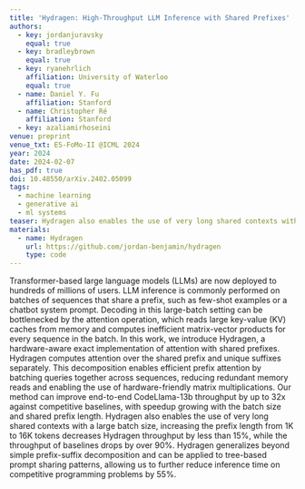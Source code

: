 ```yaml
---
title: 'Hydragen: High-Throughput LLM Inference with Shared Prefixes'
authors:
  - key: jordanjuravsky
    equal: true
  - key: bradleybrown
    equal: true
  - key: ryanehrlich
    affiliation: University of Waterloo
    equal: true
  - name: Daniel Y. Fu
    affiliation: Stanford
  - name: Christopher Ré
    affiliation: Stanford
  - key: azaliamirhoseini
venue: preprint
venue_txt: ES-FoMo-II @ICML 2024 
year: 2024
date: 2024-02-07
has_pdf: true
doi: 10.48550/arXiv.2402.05099
tags:
  - machine learning
  - generative ai
  - ml systems
teaser: Hydragen also enables the use of very long shared contexts with a large batch size, increasing the prefix length from 1K to 16K tokens decreases Hydragen throughput by less than 15%, while the throughput of baselines drops by over 90%. Hydragen generalizes beyond simple prefix-suffix decomposition and can be applied to tree-based prompt sharing patterns, allowing us to further reduce inference time on competitive programming problems by 55%.
materials:
  - name: Hydragen
    url: https://github.com/jordan-benjamin/hydragen
    type: code
---
```

Transformer-based large language models (LLMs) are now deployed to hundreds of millions of users. LLM inference is commonly performed on batches of sequences that share a prefix, such as few-shot examples or a chatbot system prompt. Decoding in this large-batch setting can be bottlenecked by the attention operation, which reads large key-value (KV) caches from memory and computes inefficient matrix-vector products for every sequence in the batch. In this work, we introduce Hydragen, a hardware-aware exact implementation of attention with shared prefixes. Hydragen computes attention over the shared prefix and unique suffixes separately. This decomposition enables efficient prefix attention by batching queries together across sequences, reducing redundant memory reads and enabling the use of hardware-friendly matrix multiplications. Our method can improve end-to-end CodeLlama-13b throughput by up to 32x against competitive baselines, with speedup growing with the batch size and shared prefix length. Hydragen also enables the use of very long shared contexts with a large batch size, increasing the prefix length from 1K to 16K tokens decreases Hydragen throughput by less than 15%, while the throughput of baselines drops by over 90%. Hydragen generalizes beyond simple prefix-suffix decomposition and can be applied to tree-based prompt sharing patterns, allowing us to further reduce inference time on competitive programming problems by 55%.
